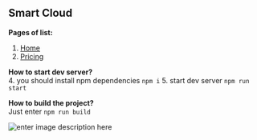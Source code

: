 ## Smart Cloud

**Pages of list:** 

 1. [Home](https://pashkes.github.io/smart-cloud/)
 2. [Pricing](https://pashkes.github.io/smart-cloud/pricing)
 
**How to start dev server?**  
 4. you should install npm dependencies `npm i`
 5. start dev server `npm run start`
 
**How to build the project?**  
Just enter  `npm run build`

![enter image description here](https://lh3.googleusercontent.com/4-Uzc5obr0iaEvW53DCpDrcZoqvwoOulwyQY-fvOsJsLPEhJZpMN4LV1aLcsjyIS-aMAq9kBAuzu=s800 "preview")
